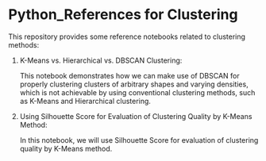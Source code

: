 # Python_References for Clustering

This repository provides some reference notebooks related to clustering methods:

  1. K-Means vs. Hierarchical vs. DBSCAN Clustering:
     
     This notebook demonstrates how we can make use of DBSCAN for properly clustering clusters of arbitrary shapes and varying densities, which is not achievable by using conventional clustering methods, such as K-Means and Hierarchical clustering.

  2. Using Silhouette Score for Evaluation of Clustering Quality by K-Means Method:
     
     In this notebook, we will use Silhouette Score for evaluation of clustering quality by K-Means method.
     
     
     
     
     
